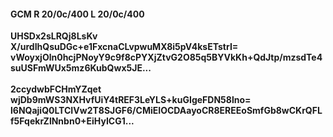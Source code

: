 #### GCM R 20/0c/400 L 20/0c/400
**UHSDx2sLRQj8LsKv**<br/>**X/urdIhQsuDGc+e1FxcnaCLvpwuMX8i5pV4ksETstrI=**<br/>**vWoyxjOln0hcjPNoyY9c9f8cPYXjZtvG2O85q5BYVkKh+QdJtp/mzsdTe4suUSFmWUx5mz6KubQwx5JE...**<br/><br/>
**2ccydwbFCHmYZqet**<br/>**wjDb9mWS3NXHvfUiY4tREF3LeYLS+kuGIgeFDN58lno=**<br/>**l6NQajiQ0LTCIVw2T8SJGF6/CMiEIOCDAayoCR8EREEoSmfGb8wCKrQFLf5FqekrZlNnbn0+EiHyICG1...**